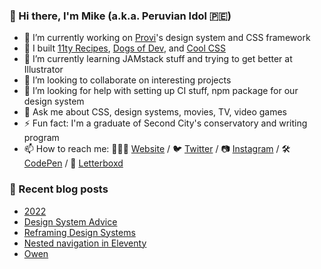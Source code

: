 ### 👋 Hi there, I'm Mike (a.k.a. Peruvian Idol 🇵🇪)

- 🔭 I’m currently working on [Provi](https://provi.com)'s design system and CSS framework
- 🔨 I built [11ty Recipes](https://11ty.recipes), [Dogs of Dev](https://dogsof.dev), and [Cool CSS](https://coolcss.dev)
- 🌱 I’m currently learning JAMstack stuff and trying to get better at Illustrator
- 👯 I’m looking to collaborate on interesting projects
- 🤔 I’m looking for help with setting up CI stuff, npm package for our design system
- 💬 Ask me about CSS, design systems, movies, TV, video games
- ⚡ Fun fact: I'm a graduate of Second City's conservatory and writing program
- 📫 How to reach me: 👨🏻‍💻 [Website](https://mikeaparicio.com) / 🐦 [Twitter](https://twitter.com/peruvianidol) / 📷 [Instagram](https://instagram.com/peruvianidol) / 🛠 [CodePen](https://codepen.io/peruvianidol) / 🍿 [Letterboxd](https://letterboxd.com/peruvianidol)

### 🚨 Recent blog posts
<!-- BLOG-POST-LIST:START -->
- [2022](https://mikeaparicio.com/posts/2023-01-01-2022/)
- [Design System Advice](https://mikeaparicio.com/posts/2022-12-12-design-system-advice/)
- [Reframing Design Systems](https://mikeaparicio.com/posts/2022-11-26-reframing-design-systems/)
- [Nested navigation in Eleventy](https://mikeaparicio.com/posts/2022-08-19-nested-navigation-in-eleventy/)
- [Owen](https://mikeaparicio.com/posts/2022-06-08-owen/)
<!-- BLOG-POST-LIST:END -->
